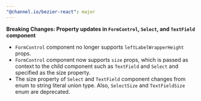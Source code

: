 ```yaml
---
"@channel.io/bezier-react": major
---
```


**Breaking Changes: Property updates in `FormControl`, `Select`, and `TextField` component**

- `FormControl` component no longer supports `leftLabelWrapperHeight` props.
- `FormControl` component now supports `size` props, which is passed as context to the child component such as `TextField` and `Select` and specified as the size property.
- The size property of `Select` and `TextField` component changes from enum to string literal union type. Also, `SelectSize` and `TextFieldSize` enum are deprecated.
